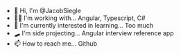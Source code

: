 - 👋 Hi, I'm @JacobSiegle
- 👨‍💻 I'm working with... Angular, Typescript, C#
- 🌱 I'm currently interested in learning... Too much
- 🛹 I'm side projecting... Angular interview reference app
- 📫 How to reach me... Github

<!---
JacobSiegle/JacobSiegle is a ✨ special ✨ repository because its `README.md` (this file) appears on your GitHub profile.
You can click the Preview link to take a look at your changes.
--->
